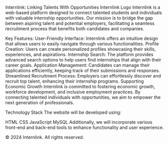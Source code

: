 Internlink: Linking Talents With Opportunities
Internlink Logo
Internlink is a web-based platform designed to connect talented students and individuals with valuable internship opportunities. Our mission is to bridge the gap between aspiring talent and potential employers, facilitating a seamless recruitment process that benefits both candidates and companies.

Key Features:
User-Friendly Interface: Internlink offers an intuitive design that allows users to easily navigate through various functionalities.
Profile Creation: Users can create personalized profiles showcasing their skills, experiences, and aspirations.
Internship Search: The platform provides advanced search options to help users find internships that align with their career goals.
Application Management: Candidates can manage their applications efficiently, keeping track of their submissions and responses.
Streamlined Recruitment Process: Employers can effortlessly discover and recruit top talent, enhancing their internship programs.
Supporting Economic Growth
Internlink is committed to fostering economic growth, workforce development, and inclusive employment practices. By connecting talented individuals with opportunities, we aim to empower the next generation of professionals.

Technology Stack
The website will be developed using:

HTML
CSS
JavaScript
MySQL
Additionally, we will incorporate various front-end and back-end tools to enhance functionality and user experience.

© 2024 Internlink. All rights reserved.
